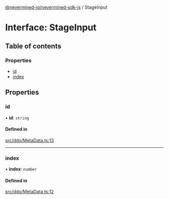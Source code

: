 [@nevermined-io/nevermined-sdk-js](../code-reference.md) / StageInput

# Interface: StageInput

## Table of contents

### Properties

- [id](StageInput.md#id)
- [index](StageInput.md#index)

## Properties

### id

• **id**: `string`

#### Defined in

[src/ddo/MetaData.ts:13](https://github.com/nevermined-io/sdk-js/blob/3b3ce30/src/ddo/MetaData.ts#L13)

___

### index

• **index**: `number`

#### Defined in

[src/ddo/MetaData.ts:12](https://github.com/nevermined-io/sdk-js/blob/3b3ce30/src/ddo/MetaData.ts#L12)
